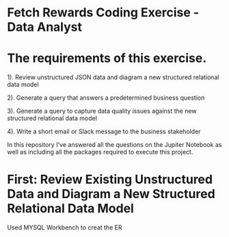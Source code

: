 # Fetch Rewards Coding Exercise - Data Analyst
# The requirements of this exercise.
1). Review unstructured JSON data and diagram a new structured relational data model

2). Generate a query that answers a predetermined business question

3). Generate a query to capture data quality issues against the new structured relational data model

4). Write a short email or Slack message to the business stakeholder

In this repository I've answered all the questions on the Jupiter Notebook as well as including all the packages required to execute this project.
# First: Review Existing Unstructured Data and Diagram a New Structured Relational Data Model
Used MYSQL Workbench to creat the ER
